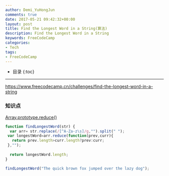 ```yaml
---
author: Demi_YuHongJun
comments: true
date: 2017-05-21 09:42:32+00:00
layout: post
title: Find the Longest Word in a String(算法)
description: Find the Longest Word in a String
keywords: FreeCodeCamp
categories:
- Tech
tags:
- FreeCodeCamp
---
```

* 目录
{:toc}
---
https://www.freecodecamp.cn/challenges/find-the-longest-word-in-a-string

### 知识点
[Array.prototype.reduce()](https://developer.mozilla.org/cn/docs/Web/JavaScript/Reference/Global_Objects/Array/Reduce?v=example)

```javascript
function findLongestWord(str) {
  var arr= str.replace(/[^A-Za-z\s]/g,"").split(" ");
 var longestWord=arr.reduce(function(prev,curr){
   return prev.length>curr.length?prev:curr;
 },"");
  
  return longestWord.length;
}

findLongestWord("The quick brown fox jumped over the lazy dog");

```

